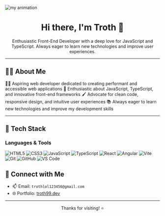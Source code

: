 ![my animation](assets/animation.gif)
<h1 align="center">Hi there, I'm Troth 👋</h1>

<p align="center">
  Enthusiastic Front-End Developer with a deep love for JavaScript and TypeScript. Always eager to learn new technologies and improve user experiences.
</p>

---

## 🧑‍💻 About Me

👨‍💻 Aspiring web developer dedicated to creating performant and accessible web applications
🎯 Enthusiastic about JavaScript, TypeScript, and innovative front-end frameworks
🖌️ Advocate for clean code, responsive design, and intuitive user experiences
📚 Always eager to learn new technologies and improve my development skills

---

## 💼 Tech Stack

### Languages & Tools

![HTML5](https://img.shields.io/badge/HTML5-E34F26?style=flat&logo=html5&logoColor=white)
![CSS3](https://img.shields.io/badge/CSS3-1572B6?style=flat&logo=css3&logoColor=white)
![JavaScript](https://img.shields.io/badge/JavaScript-F7DF1E?style=flat&logo=javascript&logoColor=black)
![TypeScript](https://img.shields.io/badge/TypeScript-3178C6?style=flat&logo=typescript&logoColor=white)
![React](https://img.shields.io/badge/React-61DAFB?style=flat&logo=react&logoColor=black)
![Angular](https://img.shields.io/badge/Angular-DD0031?style=flat&logo=angular&logoColor=white)
![Vite](https://img.shields.io/badge/Vite-646CFF?style=flat&logo=vite&logoColor=white)
![Git](https://img.shields.io/badge/Git-F05032?style=flat&logo=git&logoColor=white)
![GitHub](https://img.shields.io/badge/GitHub-181717?style=flat&logo=github&logoColor=white)
![VS Code](https://img.shields.io/badge/VS%20Code-007ACC?style=flat&logo=visual-studio-code&logoColor=white)





## 🔗 Connect with Me

- 📫 Email: `trothlol123456@gmail.com`
- 🌐 Portfolio: [troth99.dev](https://troth99.dev)

---

<p align="center">
  Thanks for visiting! ⭐️
</p>


<!--
**Troth99/Troth99** is a ✨ _special_ ✨ repository because its `README.md` (this file) appears on your GitHub profile.

Here are some ideas to get you started:

- 🔭 I’m currently working on ...
- 🌱 I’m currently learning ...
- 👯 I’m looking to collaborate on ...
- 🤔 I’m looking for help with ...
- 💬 Ask me about ...
- 📫 How to reach me: ...
- 😄 Pronouns: ...
- ⚡ Fun fact: ...
-->
